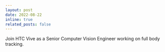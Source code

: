 ```yaml
---
layout: post
date: 2022-08-22
inline: true
related_posts: false
---
```


Join HTC Vive as a Senior Computer Vision Engineer working on full body tracking.

